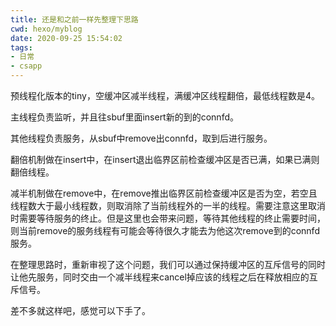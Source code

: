 ```yaml
---
title: 还是和之前一样先整理下思路
cwd: hexo/myblog
date: 2020-09-25 15:54:02
tags:
- 日常
- csapp
---
```


预线程化版本的tiny，空缓冲区减半线程，满缓冲区线程翻倍，最低线程数是4。

主线程负责监听，并且往sbuf里面insert新的到的connfd。

其他线程负责服务，从sbuf中remove出connfd，取到后进行服务。

翻倍机制做在insert中，在insert退出临界区前检查缓冲区是否已满，如果已满则翻倍线程。

减半机制做在remove中，在remove推出临界区前检查缓冲区是否为空，若空且线程数大于最小线程数，则取消除了当前线程外的一半的线程。需要注意这里取消时需要等待服务的终止。但是这里也会带来问题，等待其他线程的终止需要时间，则当前remove的服务线程有可能会等待很久才能去为他这次remove到的connfd服务。

在整理思路时，重新审视了这个问题，我们可以通过保持缓冲区的互斥信号的同时让他先服务，同时交由一个减半线程来cancel掉应该的线程之后在释放相应的互斥信号。

差不多就这样吧，感觉可以下手了。

